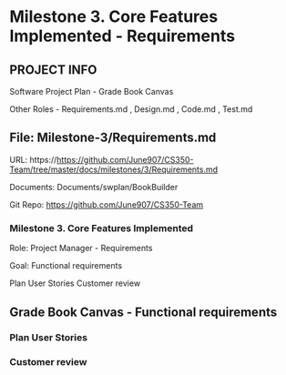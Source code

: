 # Milestone 3. Core Features Implemented - Requirements


## PROJECT INFO
Software Project Plan - Grade Book Canvas

Other Roles - Requirements.md , Design.md , Code.md , Test.md

## File: Milestone-3/Requirements.md

URL: https://https://github.com/June907/CS350-Team/tree/master/docs/milestones/3/Requirements.md

Documents: Documents/swplan/BookBuilder

Git Repo: https://github.com/June907/CS350-Team

### Milestone 3. Core Features Implemented
Role: Project Manager - Requirements

Goal: Functional requirements

Plan User Stories
Customer review
## Grade Book Canvas - Functional requirements
### Plan User Stories
### Customer review
